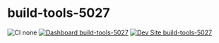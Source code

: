 # build-tools-5027

![CI none](https://img.shields.io/badge/ci-none-orange.svg)
[![Dashboard build-tools-5027](https://img.shields.io/badge/dashboard-build_tools_5027-yellow.svg)](https://dashboard.pantheon.io/sites/46c9b414-bab4-457d-91db-160a3e784137#dev/code)
[![Dev Site build-tools-5027](https://img.shields.io/badge/site-build_tools_5027-blue.svg)](http://dev-build-tools-5027.pantheonsite.io/)